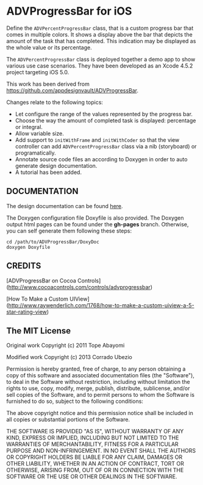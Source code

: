 ADVProgressBar for iOS
======================

Define the `ADVPercentProgressBar` class, that is a custom progress bar
that comes in multiple colors.
It shows a display above the bar that depicts the amount of the task that has
completed. This indication may be displayed as the whole value or its percentage.

The `ADVPercentProgressBar` class is deployed together a demo app to show
various use case scenarios. They have been developed as an Xcode 4.5.2 project
targeting iOS 5.0.

This work has been derived from
https://github.com/appdesignvault/ADVProgressBar.

Changes relate to the following topics:
- Let configure the range of the values represented by the progress bar.
- Choose the way the amount of completed task is displayed: percentage or integral.
- Allow variable size.
- Add support to `initWithFrame` and `initWithCoder` so that the view controller
  can add `ADVPercentProgressBar` class via a nib (storyboard) or programatically.
- Annotate source code files an according to Doxygen in order to auto generate
  design documentation.
- A tutorial has been added.


DOCUMENTATION
-------------

The design documentation can be found [here](http://corerd.github.com/ADVProgressBar).

The Doxygen configuration file Doxyfile is also provided. The Doxygen output
html pages can be found under the **gh-pages** branch. Otherwise, you can self
generate them following these steps:

~~~~~~~~~~~~~~~~~~~~~~~~~~~~~~~~~~~~~~~~~~~~~~~~~~~~~~~~~~~~~~~~~~~~~~~~~~~~~~~~
cd /path/to/ADVProgressBar/DoxyDoc
doxygen Doxyfile
~~~~~~~~~~~~~~~~~~~~~~~~~~~~~~~~~~~~~~~~~~~~~~~~~~~~~~~~~~~~~~~~~~~~~~~~~~~~~~~~


CREDITS
-------

[ADVProgressBar on Cocoa Controls]
(http://www.cocoacontrols.com/controls/advprogressbar)

[How To Make a Custom UIView]
(http://www.raywenderlich.com/1768/how-to-make-a-custom-uiview-a-5-star-rating-view)


The MIT License
---------------

Original work Copyright (c) 2011 Tope Abayomi

Modified work Copyright (c) 2013 Corrado Ubezio

Permission is hereby granted, free of charge, to any person obtaining a copy of
this software and associated documentation files (the "Software"), to deal in
the Software without restriction, including without limitation the rights to
use, copy, modify, merge, publish, distribute, sublicense, and/or sell copies of
the Software, and to permit persons to whom the Software is furnished to do so,
subject to the following conditions:

The above copyright notice and this permission notice shall be included in all
copies or substantial portions of the Software.

THE SOFTWARE IS PROVIDED "AS IS", WITHOUT WARRANTY OF ANY KIND, EXPRESS OR
IMPLIED, INCLUDING BUT NOT LIMITED TO THE WARRANTIES OF MERCHANTABILITY, FITNESS
FOR A PARTICULAR PURPOSE AND NON-INFRINGEMENT. IN NO EVENT SHALL THE AUTHORS OR
COPYRIGHT HOLDERS BE LIABLE FOR ANY CLAIM, DAMAGES OR OTHER LIABILITY, WHETHER
IN AN ACTION OF CONTRACT, TORT OR OTHERWISE, ARISING FROM, OUT OF OR IN
CONNECTION WITH THE SOFTWARE OR THE USE OR OTHER DEALINGS IN THE SOFTWARE.


